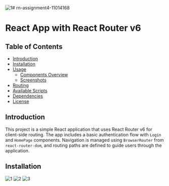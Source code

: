 ![1](https://github.com/aea2608/rn-assignment4-11014168/assets/169605724/9bcb2a9a-1c80-49fd-b69d-5267cba0a07b)# rn-assignment4-11014168
# React App with React Router v6

## Table of Contents

- [Introduction](#introduction)
- [Installation](#installation)
- [Usage](#usage)
  - [Components Overview](#components-overview)
  - [Screenshots](#screenshots)
- [Routing](#routing)
- [Available Scripts](#available-scripts)
- [Dependencies](#dependencies)
- [License](#license)

## Introduction

This project is a simple React application that uses React Router v6 for client-side routing. The app includes a basic authentication flow with `Login` and `HomePage` components. Navigation is managed using `BrowserRouter` from `react-router-dom`, and routing paths are defined to guide users through the application.

## Installation

![1](https://github.com/aea2608/rn-assignment4-11014168/assets/169605724/0bf17d01-cbf3-4a50-91d2-a53e5cbda4b1)
![2](https://github.com/aea2608/rn-assignment4-11014168/assets/169605724/cc69b957-cfb1-4560-a719-02a394d176a3)
![3](https://github.com/aea2608/rn-assignment4-11014168/assets/169605724/1a6b20de-fb0c-45a4-a7c1-e14a4c412beb)


